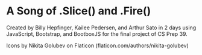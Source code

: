 # A Song of .Slice() and .Fire()

Created by Billy Hepfinger, Kailee Pedersen, and Arthur Sato in 2 days using JavaScript, Bootstrap, and BootboxJS for the final project of CS Prep 39. 

Icons by Nikita Golubev on Flaticon (flaticon.com/authors/nikita-golubev)
